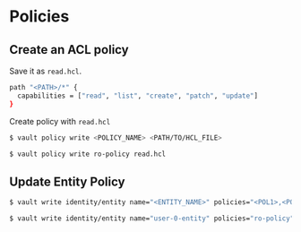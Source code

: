 # Policies

## Create an ACL policy

Save it as `read.hcl`.

```bash
path "<PATH>/*" {
  capabilities = ["read", "list", "create", "patch", "update"]
}
```

Create policy with `read.hcl`

```bash
$ vault policy write <POLICY_NAME> <PATH/TO/HCL_FILE>

$ vault policy write ro-policy read.hcl
```

## Update Entity Policy

```bash
$ vault write identity/entity name="<ENTITY_NAME>" policies="<POL1>,<POL2>"

$ vault write identity/entity name="user-0-entity" policies="ro-policy"
```